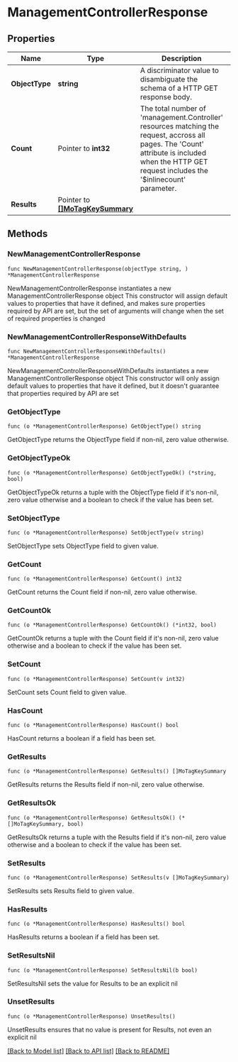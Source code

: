 # ManagementControllerResponse

## Properties

Name | Type | Description | Notes
------------ | ------------- | ------------- | -------------
**ObjectType** | **string** | A discriminator value to disambiguate the schema of a HTTP GET response body. | 
**Count** | Pointer to **int32** | The total number of &#39;management.Controller&#39; resources matching the request, accross all pages. The &#39;Count&#39; attribute is included when the HTTP GET request includes the &#39;$inlinecount&#39; parameter. | [optional] 
**Results** | Pointer to [**[]MoTagKeySummary**](mo.TagKeySummary.md) |  | [optional] 

## Methods

### NewManagementControllerResponse

`func NewManagementControllerResponse(objectType string, ) *ManagementControllerResponse`

NewManagementControllerResponse instantiates a new ManagementControllerResponse object
This constructor will assign default values to properties that have it defined,
and makes sure properties required by API are set, but the set of arguments
will change when the set of required properties is changed

### NewManagementControllerResponseWithDefaults

`func NewManagementControllerResponseWithDefaults() *ManagementControllerResponse`

NewManagementControllerResponseWithDefaults instantiates a new ManagementControllerResponse object
This constructor will only assign default values to properties that have it defined,
but it doesn't guarantee that properties required by API are set

### GetObjectType

`func (o *ManagementControllerResponse) GetObjectType() string`

GetObjectType returns the ObjectType field if non-nil, zero value otherwise.

### GetObjectTypeOk

`func (o *ManagementControllerResponse) GetObjectTypeOk() (*string, bool)`

GetObjectTypeOk returns a tuple with the ObjectType field if it's non-nil, zero value otherwise
and a boolean to check if the value has been set.

### SetObjectType

`func (o *ManagementControllerResponse) SetObjectType(v string)`

SetObjectType sets ObjectType field to given value.


### GetCount

`func (o *ManagementControllerResponse) GetCount() int32`

GetCount returns the Count field if non-nil, zero value otherwise.

### GetCountOk

`func (o *ManagementControllerResponse) GetCountOk() (*int32, bool)`

GetCountOk returns a tuple with the Count field if it's non-nil, zero value otherwise
and a boolean to check if the value has been set.

### SetCount

`func (o *ManagementControllerResponse) SetCount(v int32)`

SetCount sets Count field to given value.

### HasCount

`func (o *ManagementControllerResponse) HasCount() bool`

HasCount returns a boolean if a field has been set.

### GetResults

`func (o *ManagementControllerResponse) GetResults() []MoTagKeySummary`

GetResults returns the Results field if non-nil, zero value otherwise.

### GetResultsOk

`func (o *ManagementControllerResponse) GetResultsOk() (*[]MoTagKeySummary, bool)`

GetResultsOk returns a tuple with the Results field if it's non-nil, zero value otherwise
and a boolean to check if the value has been set.

### SetResults

`func (o *ManagementControllerResponse) SetResults(v []MoTagKeySummary)`

SetResults sets Results field to given value.

### HasResults

`func (o *ManagementControllerResponse) HasResults() bool`

HasResults returns a boolean if a field has been set.

### SetResultsNil

`func (o *ManagementControllerResponse) SetResultsNil(b bool)`

 SetResultsNil sets the value for Results to be an explicit nil

### UnsetResults
`func (o *ManagementControllerResponse) UnsetResults()`

UnsetResults ensures that no value is present for Results, not even an explicit nil

[[Back to Model list]](../README.md#documentation-for-models) [[Back to API list]](../README.md#documentation-for-api-endpoints) [[Back to README]](../README.md)


